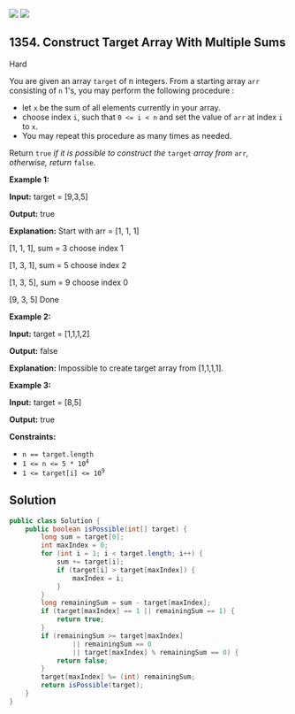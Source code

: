 [![](https://img.shields.io/github/stars/javadev/LeetCode-in-Java?label=Stars&style=flat-square)](https://github.com/javadev/LeetCode-in-Java)
[![](https://img.shields.io/github/forks/javadev/LeetCode-in-Java?label=Fork%20me%20on%20GitHub%20&style=flat-square)](https://github.com/javadev/LeetCode-in-Java/fork)

## 1354\. Construct Target Array With Multiple Sums

Hard

You are given an array `target` of n integers. From a starting array `arr` consisting of `n` 1's, you may perform the following procedure :

*   let `x` be the sum of all elements currently in your array.
*   choose index `i`, such that `0 <= i < n` and set the value of `arr` at index `i` to `x`.
*   You may repeat this procedure as many times as needed.

Return `true` _if it is possible to construct the_ `target` _array from_ `arr`_, otherwise, return_ `false`.

**Example 1:**

**Input:** target = [9,3,5]

**Output:** true

**Explanation:** Start with arr = [1, 1, 1] 

[1, 1, 1], sum = 3 choose index 1 

[1, 3, 1], sum = 5 choose index 2 

[1, 3, 5], sum = 9 choose index 0 

[9, 3, 5] Done

**Example 2:**

**Input:** target = [1,1,1,2]

**Output:** false

**Explanation:** Impossible to create target array from [1,1,1,1].

**Example 3:**

**Input:** target = [8,5]

**Output:** true

**Constraints:**

*   `n == target.length`
*   <code>1 <= n <= 5 * 10<sup>4</sup></code>
*   <code>1 <= target[i] <= 10<sup>9</sup></code>

## Solution

```java
public class Solution {
    public boolean isPossible(int[] target) {
        long sum = target[0];
        int maxIndex = 0;
        for (int i = 1; i < target.length; i++) {
            sum += target[i];
            if (target[i] > target[maxIndex]) {
                maxIndex = i;
            }
        }
        long remainingSum = sum - target[maxIndex];
        if (target[maxIndex] == 1 || remainingSum == 1) {
            return true;
        }
        if (remainingSum >= target[maxIndex]
                || remainingSum == 0
                || target[maxIndex] % remainingSum == 0) {
            return false;
        }
        target[maxIndex] %= (int) remainingSum;
        return isPossible(target);
    }
}
```